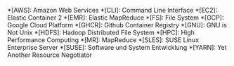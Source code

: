 *[AWS]: Amazon Web Services
*[CLI]: Command Line Interface
*[EC2]: Elastic Container 2
*[EMR]: Elastic MapReduce
*[FS]: File System
*[GCP]: Google Cloud Platform
*[GHCR]: Github Container Registry
*[GNU]: GNU is Not Unix
*[HDFS]: Hadoop Distributed File System
*[HPC]: High Performance Computing
*[MR]: MapReduce
*[SLES]: SUSE Linux Enterprise Server
*[SUSE]: Software und System Entwicklung
*[YARN]: Yet Another Resource Negotiator
